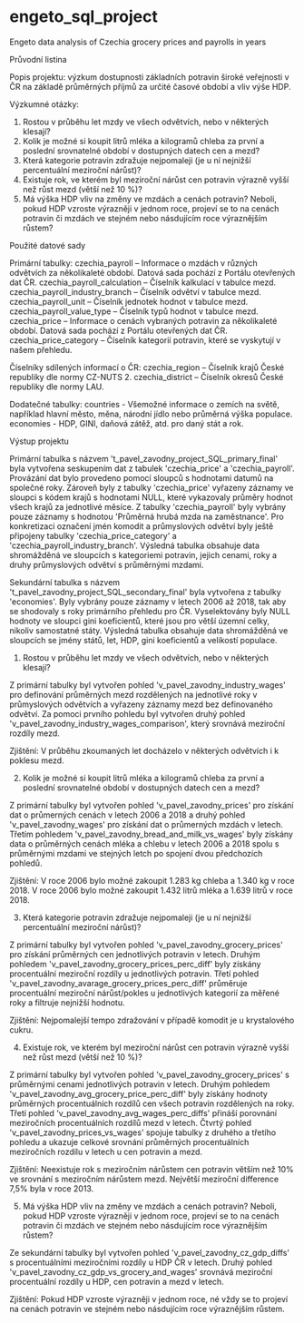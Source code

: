 # engeto_sql_project
Engeto data analysis of Czechia grocery prices and payrolls in years 


Průvodní listina


Popis projektu:
výzkum dostupnosti základních potravin široké veřejnosti v ČR na základě průměrných příjmů za určité časové období a vliv výše HDP.

Výzkumné otázky:
1) Rostou v průběhu let mzdy ve všech odvětvích, nebo v některých klesají?
2) Kolik je možné si koupit litrů mléka a kilogramů chleba za první a poslední srovnatelné období v dostupných datech cen a mezd?
3) Která kategorie potravin zdražuje nejpomaleji (je u ní nejnižší percentuální meziroční nárůst)?
4) Existuje rok, ve kterém byl meziroční nárůst cen potravin výrazně vyšší než růst mezd (větší než 10 %)?
5) Má výška HDP vliv na změny ve mzdách a cenách potravin? Neboli, pokud HDP vzroste výrazněji v jednom roce, projeví se to na cenách      potravin či mzdách ve stejném nebo násdujícím roce výraznějším růstem?

Použité datové sady

Primární tabulky:
czechia_payroll – Informace o mzdách v různých odvětvích za několikaleté období. Datová sada pochází z Portálu otevřených dat ČR.
czechia_payroll_calculation – Číselník kalkulací v tabulce mezd.
czechia_payroll_industry_branch – Číselník odvětví v tabulce mezd.
czechia_payroll_unit – Číselník jednotek hodnot v tabulce mezd.
czechia_payroll_value_type – Číselník typů hodnot v tabulce mezd.
czechia_price – Informace o cenách vybraných potravin za několikaleté období. Datová sada pochází z Portálu otevřených dat ČR.
czechia_price_category – Číselník kategorií potravin, které se vyskytují v našem přehledu.

Číselníky sdílených informací o ČR:
czechia_region – Číselník krajů České republiky dle normy CZ-NUTS 2.
czechia_district – Číselník okresů České republiky dle normy LAU.

Dodatečné tabulky:
countries - Všemožné informace o zemích na světě, například hlavní město, měna, národní jídlo nebo průměrná výška populace.
economies - HDP, GINI, daňová zátěž, atd. pro daný stát a rok.


Výstup projektu

Primární tabulka s názvem 't_pavel_zavodny_project_SQL_primary_final' byla vytvořena seskupením dat z tabulek 'czechia_price' a 'czechia_payroll'. Provázání dat bylo provedeno pomocí sloupců s hodnotami datumů na společné roky. Zároveň byly z tabulky 'czechia_price' vyřazeny záznamy ve sloupci s kódem krajů s hodnotami NULL, které vykazovaly průměry hodnot všech krajů za jednotlivé měsíce. Z tabulky 'czechia_payroll' byly vybrány pouze záznamy s hodnotou 'Průměrná hrubá mzda na zaměstnance'. Pro konkretizaci označení jmén komodit a průmyslových odvětví byly ještě připojeny tabulky 'czechia_price_category' a 'czechia_payroll_industry_branch'. Výsledná tabulka obsahuje data shromážděná ve sloupcích s kategoriemi potravin, jejich cenami, roky a druhy průmyslových odvětví s průměrnými mzdami. 

Sekundární tabulka s názvem 't_pavel_zavodny_project_SQL_secondary_final' byla vytvořena z tabulky 'economies'. Byly vybrány pouze záznamy v letech 2006 až 2018, tak aby se shodovaly s roky primárního přehledu pro ČR. Vyselektovány byly NULL hodnoty ve sloupci gini koeficientů, které jsou pro větší územní celky, nikoliv samostatné státy. Výsledná tabulka obsahuje data shromážděná ve sloupcích se jmény států, let, HDP, gini koeficientů a velikostí populace.

1) Rostou v průběhu let mzdy ve všech odvětvích, nebo v některých klesají?

Z primární tabulky byl vytvořen pohled 'v_pavel_zavodny_industry_wages' pro definování průměrných mezd rozdělených na jednotlivé roky v průmyslových odvětvích a vyřazeny záznamy mezd bez definovaného odvětví. Za pomoci prvního pohledu byl vytvořen druhý pohled 'v_pavel_zavodny_industry_wages_comparison', který srovnává meziroční rozdíly mezd.  

Zjištění: V průběhu zkoumaných let docházelo v některých odvětvích i k poklesu mezd.

2) Kolik je možné si koupit litrů mléka a kilogramů chleba za první a poslední srovnatelné období v dostupných datech cen a mezd?

Z primární tabulky byl vytvořen pohled 'v_pavel_zavodny_prices' pro získání dat o průmerných cenách v letech 2006 a 2018 a druhý pohled 'v_pavel_zavodny_wages' pro získání dat o průmerných mzdách v letech. Třetím pohledem 'v_pavel_zavodny_bread_and_milk_vs_wages' byly získány data o průměrných cenách mléka a chlebu v letech 2006 a 2018 spolu s průměrnými mzdami ve stejných letch po spojení dvou předchozích pohledů.
 
Zjištění: V roce 2006 bylo možné zakoupit 1.283 kg chleba a 1.340 kg v roce 2018. V roce 2006 bylo možné zakoupit 1.432 litrů mléka a 1.639 litrů v roce 2018.

3) Která kategorie potravin zdražuje nejpomaleji (je u ní nejnižší percentuální meziroční nárůst)?

Z primární tabulky byl vytvořen pohled 'v_pavel_zavodny_grocery_prices' pro získání průměrných cen jednotlivých potravin v letech. Druhým pohledem 'v_pavel_zavodny_grocery_prices_perc_diff' byly získány procentuální meziroční rozdíly u jednotlivých potravin. Třetí pohled 'v_pavel_zavodny_avarage_grocery_prices_perc_diff' průměruje procentuální meziroční nárůst/pokles u jednotlivých kategorií za měřené roky a filtruje nejnižší hodnotu.

Zjištění: Nejpomalejší tempo zdražování v případě komodit je u krystalového cukru.

4) Existuje rok, ve kterém byl meziroční nárůst cen potravin výrazně vyšší než růst mezd (větší než 10 %)?

Z primární tabulky byl vytvořen pohled 'v_pavel_zavodny_grocery_prices' s průměrnými cenami jednotlivých potravin v letech. Druhým pohledem 'v_pavel_zavodny_avg_grocery_price_perc_diff' byly získány hodnoty průměrných procentuálních rozdílů cen všech potravin rozdělených na roky. Třetí pohled 'v_pavel_zavodny_avg_wages_perc_diffs' přináší porovnání meziročních procentuálních rozdílů mezd v letech. Čtvrtý pohled 'v_pavel_zavodny_prices_vs_wages' spojuje tabulky z druhého a třetího pohledu a ukazuje celkové srovnání průměrných procentuálních meziročních rozdílu v letech u cen potravin a mezd. 

Zjištění:  Neexistuje rok s meziročním nárůstem cen potravin větším než 10% ve srovnání s meziročním nárůstem mezd. Největší meziroční difference 7,5% byla v roce 2013.

5) Má výška HDP vliv na změny ve mzdách a cenách potravin? Neboli, pokud HDP vzroste výrazněji v jednom roce, projeví se to na cenách      potravin či mzdách ve stejném nebo násdujícím roce výraznějším růstem?

Ze sekundární tabulky byl vytvořen pohled 'v_pavel_zavodny_cz_gdp_diffs' s procentuálními meziročními rozdíly u HDP ČR v letech. Druhý pohled 'v_pavel_zavodny_cz_gdp_vs_grocery_and_wages' srovnává meziroční procentuální rozdíly u HDP, cen potravin a mezd v letech.

Zjištění: Pokud HDP vzroste výrazněji v jednom roce, né vždy se to projeví na cenách potravin ve stejném nebo násdujícím roce výraznějším růstem.
